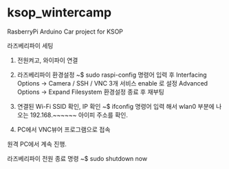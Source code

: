 # ksop_wintercamp
RasberryPi Arduino Car project for KSOP 

라즈베리파이 세팅

1. 전원켜고, 와이파이 연결
2. 라즈베리파이 환경설정
~$ sudo raspi-config  명령어 입력 후
Interfacing Options -> Camera / SSH / VNC  3개 서비스 enable 로 설정
Advanced Options -> Expand Filesystem 
환경설정 종료 후 재부팅

3. 연결된 Wi-Fi SSID 확인, IP 확인
   ~$ ifconfig 명령어 입력 해서 wlan0 부분에 나오는 192.168.~~~~~~   아이피 주소를 확인.

4. PC에서 VNC뷰어 프로그램으로 접속

원격 PC에서 계속 진행.


라즈베리파이 전원 종료 명령
~$ sudo shutdown now

